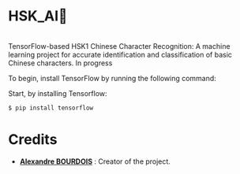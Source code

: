 # HSK_AI🧧

<br/>
  TensorFlow-based HSK1 Chinese Character Recognition: A machine learning project for accurate identification and classification of basic Chinese characters. In progress

<br/>

To begin, install TensorFlow by running the following command:

Start, by installing Tensorflow:

```sh
$ pip install tensorflow
```

# Credits

- [**Alexandre BOURDOIS**](https://github.com/alexandre-bourdois) : Creator of the project.
